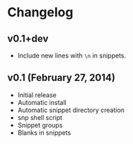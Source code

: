 # Changelog

## v0.1+dev
* Include new lines with `\n` in snippets.

## v0.1 (February 27, 2014)
* Initial release
* Automatic install
* Automatic snippet directory creation
* snp shell script
* Snippet groups
* Blanks in snippets